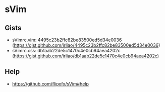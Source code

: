 # sVim

## Gists
- sVimrc.vim: 4495c23b2ffc82be83500ed5d34e0036 (https://gist.github.com/irliao/4495c23b2ffc82be83500ed5d34e0036)
- sVimrc.css: db1aab22de5c1470c4e0cb94aea4202c (https://gist.github.com/irliao/db1aab22de5c1470c4e0cb94aea4202c)

## Help
- https://github.com/flipxfx/sVim#help
